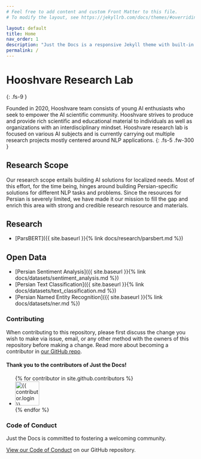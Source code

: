 ```yaml
---
# Feel free to add content and custom Front Matter to this file.
# To modify the layout, see https://jekyllrb.com/docs/themes/#overriding-theme-defaults

layout: default
title: Home
nav_order: 1
description: "Just the Docs is a responsive Jekyll theme with built-in search that is easily customizable and hosted on GitHub Pages."
permalink: /
---
```


# Hooshvare Research Lab
{: .fs-9 }

Founded in 2020, Hooshvare team consists of young AI enthusiasts who seek to empower the AI scientific community. Hooshvare strives to produce and provide rich scientific and educational material to individuals as well as organizations with an interdisciplinary mindset. Hooshvare research lab is focused on various AI subjects and is currently carrying out multiple research projects mostly centered around NLP applications.
{: .fs-5 .fw-300 }



## Research Scope

Our research scope entails building AI solutions for localized needs. Most of this effort, for the time being, hinges around building Persian-specific solutions for different NLP tasks and problems. Since the resources for Persian is severely limited, we have made it our mission to fill the gap and enrich this area with strong and credible research resource and materials.

## Research

- [ParsBERT]({{ site.baseurl }}{% link docs/research/parsbert.md %})


## Open Data

- [Persian Sentiment Analysis]({{ site.baseurl }}{% link docs/datasets/sentiment_analysis.md %})
- [Persian Text Classification]({{ site.baseurl }}{% link docs/datasets/text_classification.md %})
- [Persian Named Entity Recognition]({{ site.baseurl }}{% link docs/datasets/ner.md %})


### Contributing

When contributing to this repository, please first discuss the change you wish to make via issue,
email, or any other method with the owners of this repository before making a change. Read more about becoming a contributor in [our GitHub repo](https://github.com/hooshvare/hooshvare.github.io).

#### Thank you to the contributors of Just the Docs!

<ul class="list-style-none">
{% for contributor in site.github.contributors %}
  <li class="d-inline-block mr-1">
     <a href="{{ contributor.html_url }}"><img src="{{ contributor.avatar_url }}" width="64" height="64" alt="{{ contributor.login }}"/></a>
  </li>
{% endfor %}
</ul>


### Code of Conduct

Just the Docs is committed to fostering a welcoming community.

[View our Code of Conduct](https://github.com/hooshvare/hooshvare.github.io/tree/master/CODE_OF_CONDUCT.md) on our GitHub repository.